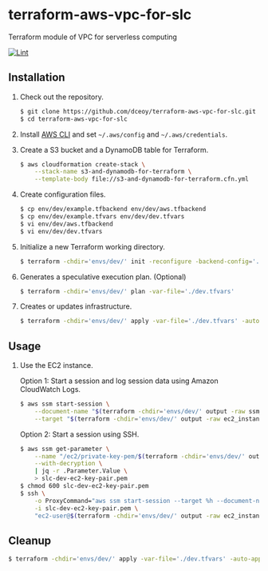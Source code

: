 terraform-aws-vpc-for-slc
=========================

Terraform module of VPC for serverless computing

[![Lint](https://github.com/dceoy/terraform-aws-vpc-for-slc/actions/workflows/lint.yml/badge.svg)](https://github.com/dceoy/terraform-aws-vpc-for-slc/actions/workflows/lint.yml)

Installation
------------

1.  Check out the repository.

    ```sh
    $ git clone https://github.com/dceoy/terraform-aws-vpc-for-slc.git
    $ cd terraform-aws-vpc-for-slc
    ````

2.  Install [AWS CLI](https://aws.amazon.com/cli/) and set `~/.aws/config` and `~/.aws/credentials`.

3.  Create a S3 bucket and a DynamoDB table for Terraform.

    ```sh
    $ aws cloudformation create-stack \
        --stack-name s3-and-dynamodb-for-terraform \
        --template-body file://s3-and-dynamodb-for-terraform.cfn.yml
    ```

4.  Create configuration files.

    ```sh
    $ cp env/dev/example.tfbackend env/dev/aws.tfbackend
    $ cp env/dev/example.tfvars env/dev/dev.tfvars
    $ vi env/dev/aws.tfbackend
    $ vi env/dev/dev.tfvars
    ```

5.  Initialize a new Terraform working directory.

    ```sh
    $ terraform -chdir='envs/dev/' init -reconfigure -backend-config='./aws.tfbackend'
    ```

6.  Generates a speculative execution plan. (Optional)

    ```sh
    $ terraform -chdir='envs/dev/' plan -var-file='./dev.tfvars'
    ```

7.  Creates or updates infrastructure.

    ```sh
    $ terraform -chdir='envs/dev/' apply -var-file='./dev.tfvars' -auto-approve
    ```

Usage
-----

1.  Use the EC2 instance.

    Option 1:   Start a session and log session data using Amazon CloudWatch Logs.

    ```sh
    $ aws ssm start-session \
        --document-name "$(terraform -chdir='envs/dev/' output -raw ssm_session_document_name)" \
        --target "$(terraform -chdir='envs/dev/' output -raw ec2_instance_id)"
    ```

    Option 2:   Start a session using SSH.

    ```sh
    $ aws ssm get-parameter \
        --name "/ec2/private-key-pem/$(terraform -chdir='envs/dev/' output -raw ec2_key_pair_name)" \
        --with-decryption \
        | jq -r .Parameter.Value \
        > slc-dev-ec2-key-pair.pem
    $ chmod 600 slc-dev-ec2-key-pair.pem
    $ ssh \
        -o ProxyCommand="aws ssm start-session --target %h --document-name AWS-StartSSHSession --parameters 'portNumber=%p'" \
        -i slc-dev-ec2-key-pair.pem \
        "ec2-user@$(terraform -chdir='envs/dev/' output -raw ec2_instance_id)"
    ```

Cleanup
-------

```sh
$ terraform -chdir='envs/dev/' apply -var-file='./dev.tfvars' -auto-approve -destroy
```
